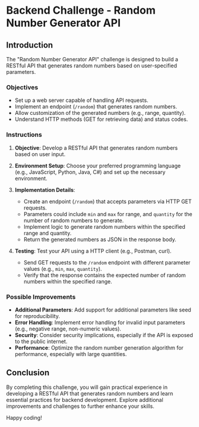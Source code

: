 # Backend Challenge - Random Number Generator API

## Introduction

The "Random Number Generator API" challenge is designed to build a RESTful API that generates random numbers based on user-specified parameters.

### Objectives

- Set up a web server capable of handling API requests.
- Implement an endpoint (`/random`) that generates random numbers.
- Allow customization of the generated numbers (e.g., range, quantity).
- Understand HTTP methods (GET for retrieving data) and status codes.

### Instructions

1. **Objective**: Develop a RESTful API that generates random numbers based on user input.

2. **Environment Setup**: Choose your preferred programming language (e.g., JavaScript, Python, Java, C#) and set up the necessary environment.

3. **Implementation Details**: 
   - Create an endpoint (`/random`) that accepts parameters via HTTP GET requests.
   - Parameters could include `min` and `max` for range, and `quantity` for the number of random numbers to generate.
   - Implement logic to generate random numbers within the specified range and quantity.
   - Return the generated numbers as JSON in the response body.

4. **Testing**: Test your API using a HTTP client (e.g., Postman, curl).
   - Send GET requests to the `/random` endpoint with different parameter values (e.g., `min`, `max`, `quantity`).
   - Verify that the response contains the expected number of random numbers within the specified range.

### Possible Improvements

- **Additional Parameters**: Add support for additional parameters like seed for reproducibility.
- **Error Handling**: Implement error handling for invalid input parameters (e.g., negative range, non-numeric values).
- **Security**: Consider security implications, especially if the API is exposed to the public internet.
- **Performance**: Optimize the random number generation algorithm for performance, especially with large quantities.

## Conclusion

By completing this challenge, you will gain practical experience in developing a RESTful API that generates random numbers and learn essential practices for backend development. Explore additional improvements and challenges to further enhance your skills.

Happy coding!
